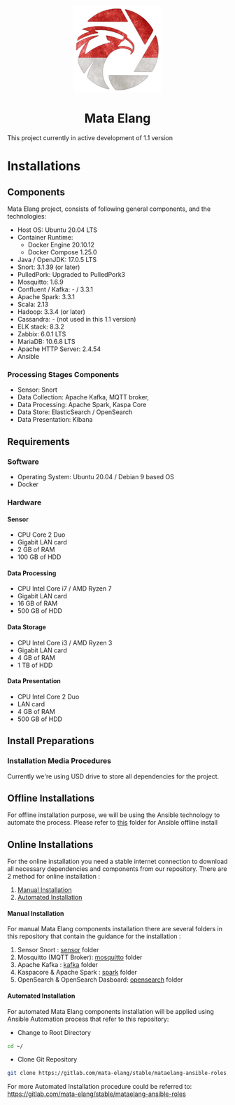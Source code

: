 <div style="text-align: center">
	<img src=".images/mata-elang-stable-logo.png" width="200">

# Mata Elang
</div>

This project currently in active development of 1.1 version
# Installations
## Components
Mata Elang project, consists of following general components, and the technologies:
- Host OS: Ubuntu 20.04 LTS
- Container Runtime: 
	- Docker Engine 20.10.12
	- Docker Compose 1.25.0
- Java / OpenJDK: 17.0.5 LTS
- Snort: 3.1.39 (or later)
- PulledPork: Upgraded to PulledPork3
- Mosquitto: 1.6.9
- Confluent / Kafka: - / 3.3.1
- Apache Spark: 3.3.1
- Scala: 2.13
- Hadoop: 3.3.4 (or later)
- Cassandra: - (not used in this 1.1 version)
- ELK stack: 8.3.2
- Zabbix: 6.0.1 LTS
- MariaDB: 10.6.8 LTS
- Apache HTTP Server: 2.4.54
- Ansible

### Processing Stages Components
- Sensor: Snort
- Data Collection: Apache Kafka, MQTT broker, 
- Data Processing: Apache Spark, Kaspa Core
- Data Store: ElasticSearch / OpenSearch
- Data Presentation: Kibana

## Requirements
### Software
- Operating System: Ubuntu 20.04 / Debian 9 based OS
- Docker
### Hardware
#### Sensor
- CPU Core 2 Duo
- Gigabit LAN card
- 2 GB of RAM
- 100 GB of HDD

#### Data Processing
- CPU Intel Core i7 / AMD Ryzen 7
- Gigabit LAN card
- 16 GB of RAM
- 500 GB of HDD
#### Data Storage
- CPU Intel Core i3 / AMD Ryzen 3
- Gigabit LAN card
- 4 GB of RAM
- 1 TB of HDD
#### Data Presentation
- CPU Intel Core 2 Duo
- LAN card
- 4 GB of RAM
- 500 GB of HDD
## Install Preparations
### Installation Media Procedures
Currently we're using USD drive to store all dependencies for the project.
## Offline Installations
For offline installation purpose, we will be using the Ansible technology to automate the process.
Please refer to [this](ansible/README.md) folder for Ansible offline install
## Online Installations
For the online installation you need a stable internet connection to download all necessary dependencies and components from our repository.
There are 2 method for online installation :
1. [Manual Installation](#manual-installation)
2. [Automated Installation](#automated-installation)

#### Manual Installation
For manual Mata Elang components installation there are several folders in this repository that contain the guidance for the installation :

1. Sensor Snort : [sensor](sensor/README.md) folder
2. Mosquitto (MQTT Broker): [mosquitto](mosquitto/README.md) folder
3. Apache Kafka : [kafka](kafka/README.md) folder
4. Kaspacore & Apache Spark : [spark](spark/README.md) folder
5. OpenSearch & OpenSearch Dasboard: [opensearch](opensearch/README.md) folder

#### Automated Installation
For automated Mata Elang components installation will be applied using Ansible Automation process that refer to this repository:

- Change to Root Directory
```bash
cd ~/
```

- Clone Git Repository
```bash
git clone https://gitlab.com/mata-elang/stable/mataelang-ansible-roles.git
```

For more Automated Installation procedure could be referred to: https://gitlab.com/mata-elang/stable/mataelang-ansible-roles

